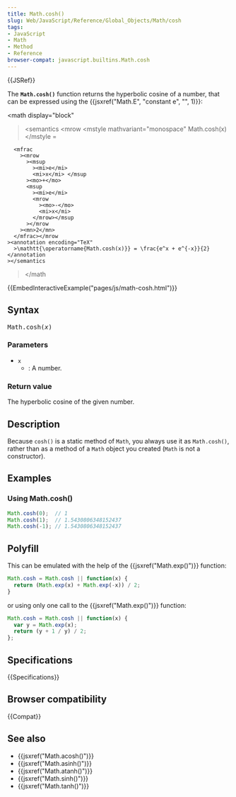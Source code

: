 ```yaml
---
title: Math.cosh()
slug: Web/JavaScript/Reference/Global_Objects/Math/cosh
tags:
- JavaScript
- Math
- Method
- Reference
browser-compat: javascript.builtins.Math.cosh
---
```

{{JSRef}}

The **`Math.cosh()`** function returns the hyperbolic cosine of a number, that
can be expressed using the
{{jsxref("Math.E", "constant e", "", 1)}}:

<math display="block"

> <semantics <mrow <mstyle mathvariant="monospace"
> <mo lspace="0em" rspace="thinmathspace">Math.cosh(x)</mo> </mstyle <mo>=</mo>

      <mfrac
        ><mrow
          ><msup
            ><mi>e</mi>
            <mi>x</mi> </msup
          ><mo>+</mo>
          <msup
            ><mi>e</mi>
            <mrow
              ><mo>-</mo>
              <mi>x</mi>
            </mrow></msup
          ></mrow
        ><mn>2</mn>
      </mfrac></mrow
    ><annotation encoding="TeX"
      >\mathtt{\operatorname{Math.cosh(x)}} = \frac{e^x + e^{-x}}{2}</annotation
    ></semantics

> </math

{{EmbedInteractiveExample("pages/js/math-cosh.html")}}

## Syntax

<pre class="brush: js">Math.cosh(<var>x</var>)</pre>

### Parameters

- `x`
  - : A number.

### Return value

The hyperbolic cosine of the given number.

## Description

Because `cosh()` is a static method of `Math`, you always use it as
`Math.cosh()`, rather than as a method of a `Math` object you created (`Math` is
not a constructor).

## Examples

### Using Math.cosh()

```js
Math.cosh(0);  // 1
Math.cosh(1);  // 1.5430806348152437
Math.cosh(-1); // 1.5430806348152437
```

## Polyfill

This can be emulated with the help of the {{jsxref("Math.exp()")}}
function:

```js
Math.cosh = Math.cosh || function(x) {
  return (Math.exp(x) + Math.exp(-x)) / 2;
}
```

or using only one call to the {{jsxref("Math.exp()")}} function:

```js
Math.cosh = Math.cosh || function(x) {
  var y = Math.exp(x);
  return (y + 1 / y) / 2;
};
```

## Specifications

{{Specifications}}

## Browser compatibility

{{Compat}}

## See also

- {{jsxref("Math.acosh()")}}
- {{jsxref("Math.asinh()")}}
- {{jsxref("Math.atanh()")}}
- {{jsxref("Math.sinh()")}}
- {{jsxref("Math.tanh()")}}
